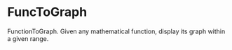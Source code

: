 # FuncToGraph
FunctionToGraph. Given any mathematical function, display its graph within a given range. 
